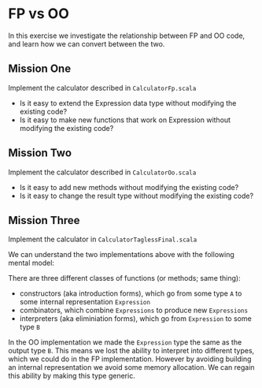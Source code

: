# FP vs OO

In this exercise we investigate the relationship between FP and OO code, and learn how we can convert between the two.

## Mission One

Implement the calculator described in `CalculatorFp.scala`

- Is it easy to extend the Expression data type without modifying the existing code?
- Is it easy to make new functions that work on Expression without modifying the existing code?


## Mission Two

Implement the calculator described in `CalculatorOo.scala`

- Is it easy to add new methods without modifying the existing code?
- Is it easy to change the result type without modifying the existing code?


## Mission Three

Implement the calculator in `CalculatorTaglessFinal.scala`

We can understand the two implementations above with the following mental model:

There are three different classes of functions (or methods; same thing):

- constructors (aka introduction forms), which go from some type `A` to some internal representation `Expression`
- combinators, which combine `Expressions` to produce new `Expressions`
- interpreters (aka eliminiation forms), which go from `Expression` to some type `B`

In the OO implementation we made the `Expression` type the same as the output type `B`. This means we lost the ability to interpret into different types, which we could do in the FP implementation. However by avoiding building an internal representation we avoid some memory allocation. We can regain this ability by making this type generic.
